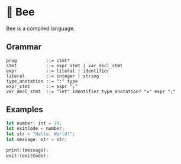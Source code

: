 # 🐝 Bee

Bee is a compiled language.

## Grammar

```ebnf
prog           ::= stmt*
stmt           ::= expr_stmt | var_decl_stmt
expr           ::= literal | identifier
literal        ::= integer | string
type_anotation ::= ":" type
expr_stmt      ::= expr ";"
var_decl_stmt  ::= "let" identifier type_anotation? "=" expr ";"
```

## Examples

```ts
let number: int = 10;
let exitCode = number;
let str = "Hello, World!";
let message: str = str;

print!(message);
exit!(exitCode);
```
